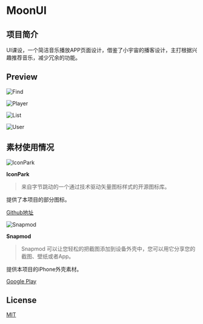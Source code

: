 # MoonUI

## 项目简介

UI课设，一个简洁音乐播放APP页面设计，借鉴了小宇宙的播客设计，主打根据兴趣推荐音乐，减少冗余的功能。



## Preview

![Find](Preview/Find.png)

![Player](Preview/Player.png)

![List](Preview/List.png)

![User](Preview/User.png)



## 素材使用情况

![IconPark](IMG/IconPark.png)

**IconPark** 

> 来自字节跳动的一个通过技术驱动矢量图标样式的开源图标库。

提供了本项目的部分图标。

[Github地址](https://github.com/bytedance/IconPark)



![Snapmod](IMG/Snapmod.png)

**Snapmod**

>  Snapmod 可以让您轻松的把截图添加到设备外壳中，您可以用它分享您的截图、壁纸或者App。

提供本项目的iPhone外壳素材。

[Google Play](https://play.google.com/store/apps/details?id=cn.gavinliu.snapmod)



## License

[MIT](https://github.com/nishanths/license/blob/master/LICENSE)